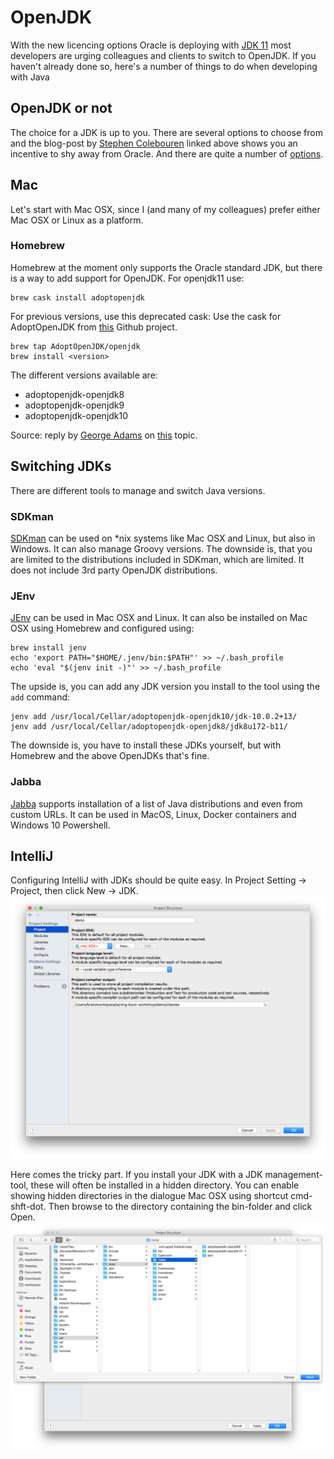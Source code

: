 # OpenJDK
With the new licencing options Oracle is deploying with [JDK 11](https://blog.joda.org/2018/09/do-not-fall-into-oracles-java-11-trap.html)
most developers are urging colleagues and clients to switch to OpenJDK. If you haven't already done so, here's a number of
things to do when developing with Java

## OpenJDK or not
The choice for a JDK is up to you. There are several options to choose from and the blog-post by [Stephen Colebouren](https://twitter.com/jodastephen) 
linked above shows you an incentive to shy away from Oracle. And there are quite a number of [options](https://blog.joda.org/2018/09/time-to-look-beyond-oracles-jdk.html).

## Mac
Let's start with Mac OSX, since I (and many of my colleagues) prefer either Mac OSX or Linux as a platform.

### Homebrew

Homebrew at the moment only supports the Oracle standard JDK, but there is a way to add support for OpenJDK.
For openjdk11 use:
```
brew cask install adoptopenjdk
```

For previous versions, use this deprecated cask:
Use the cask for AdoptOpenJDK from [this](https://github.com/AdoptOpenJDK/homebrew-openjdk) Github project.

```
brew tap AdoptOpenJDK/openjdk
brew install <version>
```

The different versions available are:
- adoptopenjdk-openjdk8
- adoptopenjdk-openjdk9
- adoptopenjdk-openjdk10

Source: reply by [George Adams](https://discourse.brew.sh/u/gdams) on [this](https://discourse.brew.sh/t/how-to-install-openjdk-with-brew/712/3) topic.

## Switching JDKs
There are different tools to manage and switch Java versions.

### SDKman
[SDKman](https://sdkman.io/) can be used on *nix systems like Mac OSX and Linux, but also in Windows.
It can also manage Groovy versions. The downside is, that you are limited to the distributions included in SDKman,
which are limited. It does not include 3rd party OpenJDK distributions.

### JEnv
[JEnv](http://www.jenv.be/) can be used in Mac OSX and Linux. It can also be installed on Mac OSX using Homebrew and 
configured using: 
```
brew install jenv
echo 'export PATH="$HOME/.jenv/bin:$PATH"' >> ~/.bash_profile
echo 'eval "$(jenv init -)"' >> ~/.bash_profile
```

The upside is, you can add any JDK version you install to the tool using the `add` command:
```
jenv add /usr/local/Cellar/adoptopenjdk-openjdk10/jdk-10.0.2+13/
jenv add /usr/local/Cellar/adoptopenjdk-openjdk8/jdk8u172-b11/
```

The downside is, you have to install these JDKs yourself, but with Homebrew and the above OpenJDKs that's fine.

### Jabba
[Jabba](https://github.com/shyiko/jabba) supports installation of a list of Java distributions and even from custom URLs.
It can be used in MacOS, Linux, Docker containers and Windows 10 Powershell.


## IntelliJ
Configuring IntelliJ with JDKs should be quite easy. In Project Setting -> Project, then click New -> JDK.
![](SDK1.png)

Here comes the tricky part. If you install your JDK with a JDK management-tool, these will often be installed in a hidden directory.
You can enable showing hidden directories in the dialogue Mac OSX using shortcut cmd-shft-dot. Then browse to the directory 
containing the bin-folder and click Open.   
![](SDK2.png)


